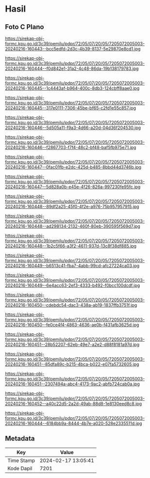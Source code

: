 # Hasil

## Foto C Plano

https://sirekap-obj-formc.kpu.go.id/3c39/pemilu/pdpr/72/05/07/20/05/7205072005003-20240216-160443--bcc5edfd-2d3c-4b39-8137-5e29870e8cd1.jpg

https://sirekap-obj-formc.kpu.go.id/3c39/pemilu/pdpr/72/05/07/20/05/7205072005003-20240216-160444--f0d842e1-31a2-4c48-86da-19b138179783.jpg

https://sirekap-obj-formc.kpu.go.id/3c39/pemilu/pdpr/72/05/07/20/05/7205072005003-20240216-160445--1c4443af-b964-400c-8db3-124cbff8aae0.jpg

https://sirekap-obj-formc.kpu.go.id/3c39/pemilu/pdpr/72/05/07/20/05/7205072005003-20240216-160445--317e0111-7306-45be-bf65-c2fd1e55c857.jpg

https://sirekap-obj-formc.kpu.go.id/3c39/pemilu/pdpr/72/05/07/20/05/7205072005003-20240216-160446--5d505a11-f9a3-4d66-a20d-04d36f204530.jpg

https://sirekap-obj-formc.kpu.go.id/3c39/pemilu/pdpr/72/05/07/20/05/7205072005003-20240216-160446--f2867703-f7f4-48c2-bf48-baf5fb975e71.jpg

https://sirekap-obj-formc.kpu.go.id/3c39/pemilu/pdpr/72/05/07/20/05/7205072005003-20240216-160447--0fac01fb-e2dc-425d-b485-8bbd44d3746b.jpg

https://sirekap-obj-formc.kpu.go.id/3c39/pemilu/pdpr/72/05/07/20/05/7205072005003-20240216-160447--5d828a0b-e45e-4f26-826a-997230fe95fc.jpg

https://sirekap-obj-formc.kpu.go.id/3c39/pemilu/pdpr/72/05/07/20/05/7205072005003-20240216-160448--89df2a25-45f0-4f2e-a976-75b957957915.jpg

https://sirekap-obj-formc.kpu.go.id/3c39/pemilu/pdpr/72/05/07/20/05/7205072005003-20240216-160448--ad298134-2132-460f-80eb-390595f569d7.jpg

https://sirekap-obj-formc.kpu.go.id/3c39/pemilu/pdpr/72/05/07/20/05/7205072005003-20240216-160448--1b2c5f66-a3f2-4611-937d-13c8f38df885.jpg

https://sirekap-obj-formc.kpu.go.id/3c39/pemilu/pdpr/72/05/07/20/05/7205072005003-20240216-160449--b6513c41-fba7-4abb-99cd-afc27224ca03.jpg

https://sirekap-obj-formc.kpu.go.id/3c39/pemilu/pdpr/72/05/07/20/05/7205072005003-20240216-160449--6e4acc63-2ef3-4333-b492-f0bcc100dcdf.jpg

https://sirekap-obj-formc.kpu.go.id/3c39/pemilu/pdpr/72/05/07/20/05/7205072005003-20240216-160450--cdebdc54-dac3-438a-ab19-1837ffb3751f.jpg

https://sirekap-obj-formc.kpu.go.id/3c39/pemilu/pdpr/72/05/07/20/05/7205072005003-20240216-160450--fe0ce4f4-4863-4636-ae0b-f431afb3625d.jpg

https://sirekap-obj-formc.kpu.go.id/3c39/pemilu/pdpr/72/05/07/20/05/7205072005003-20240216-160451--28b52207-62eb-49e7-a2e2-d88f8181a97d.jpg

https://sirekap-obj-formc.kpu.go.id/3c39/pemilu/pdpr/72/05/07/20/05/7205072005003-20240216-160451--85dfa89c-b215-4bca-b022-e07fa5732605.jpg

https://sirekap-obj-formc.kpu.go.id/3c39/pemilu/pdpr/72/05/07/20/05/7205072005003-20240216-160451--2307494a-abc4-4173-9ac2-abfb724cab0a.jpg

https://sirekap-obj-formc.kpu.go.id/3c39/pemilu/pdpr/72/05/07/20/05/7205072005003-20240216-160452--a40c22d5-2a2d-49ab-88d8-1e8130eed8c8.jpg

https://sirekap-obj-formc.kpu.go.id/3c39/pemilu/pdpr/72/05/07/20/05/7205072005003-20240216-160444--6184bb9a-8444-4b7e-a020-528e2335511d.jpg


## Metadata

| Key        | Value               |
| ---------- | ------------------- |
| Time Stamp | 2024-02-17 13:05:41 |
| Kode Dapil | 7201                |



